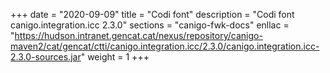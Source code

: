 +++
date        = "2020-09-09"
title       = "Codi font"
description = "Codi font canigo.integration.icc 2.3.0"
sections    = "canigo-fwk-docs"
enllac		= "https://hudson.intranet.gencat.cat/nexus/repository/canigo-maven2/cat/gencat/ctti/canigo.integration.icc/2.3.0/canigo.integration.icc-2.3.0-sources.jar"
weight		= 1
+++
